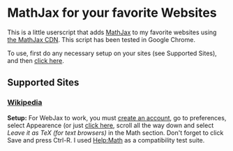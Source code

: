 MathJax for your favorite Websites
===

This is a little userscript that adds [MathJax][] to my favorite websites
using [the MathJax CDN][cdn]. This script has been tested in Google Chrome.

  [mathjax]: http://www.mathjax.org/
  [cdn]: http://www.mathjax.org/docs/1.1/start.html#mathjax-cdn

To use, first do any necessary setup on your sites (see Supported Sites),
and then [click here][userscript].

  [userscript]: https://github.com/ariofrio/webjax/raw/master/webjax.user.js

## Supported Sites

### [Wikipedia](http://wikipedia.org/)

**Setup:** For WebJax to work, you must [create an account][signup], go to
preferences, select Appearence (or just [click here][prefs], scroll all the way
down and select *Leave it as TeX (for text browsers)* in the Math section.
Don't forget to click Save and press Ctrl-R. I used [Help:Math][] as a
compatibility test suite.

  [signup]: http://en.wikipedia.org/w/index.php?title=Special:UserLogin
  [prefs]: http://en.wikipedia.org/wiki/Special:Preferences#mw-prefsection-rendering
  [Help:Math]: http://en.wikipedia.org/wiki/Help:Math


